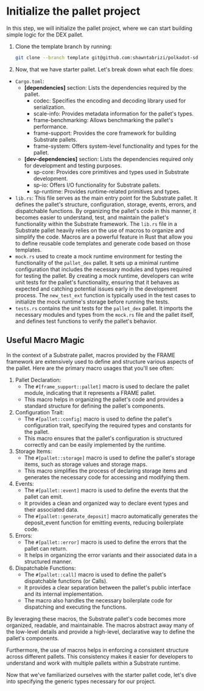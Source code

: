 # Initialize the pallet project

In this step, we will initialize the pallet project, where we can start building simple logic for the DEX pallet.

1. Clone the template branch by running:
    ```sh
    git clone --branch template git@github.com:shawntabrizi/polkadot-sdk-tutorial-dex.git pallet-dex
    ```
2. Now, that we have starter pallet. Let's break down what each file does:
- `Cargo.toml`:
    - **[dependencies]** section: Lists the dependencies required by the pallet.
        - codec: Specifies the encoding and decoding library used for serialization.
        - scale-info: Provides metadata information for the pallet's types.
        - frame-benchmarking: Allows benchmarking the pallet's performance.
        - frame-support: Provides the core framework for building Substrate pallets.
        - frame-system: Offers system-level functionality and types for the pallet.
    - **[dev-dependencies]** section: Lists the dependencies required only for development and testing purposes.
        - sp-core: Provides core primitives and types used in Substrate development.
        - sp-io: Offers I/O functionality for Substrate pallets.
        - sp-runtime: Provides runtime-related primitives and types.
- `lib.rs`: This file serves as the main entry point for the Substrate pallet. It defines the pallet's structure,
  configuration, storage, events, errors, and dispatchable functions. By organizing the pallet's code in this manner, it
  becomes easier to understand, test, and maintain the pallet's functionality within the Substrate framework. The `lib.rs`
  file in a Substrate pallet heavily relies on the use of macros to organize and simplify the code. Macros are a powerful feature in Rust that allow you to define reusable code templates and generate code based on those templates.
- `mock.rs` used to create a mock runtime environment for testing the functionality of the `pallet_dex` pallet. It sets up a minimal runtime configuration that includes the necessary modules and types required for testing the pallet.
  By creating a mock runtime, developers can write unit tests for the pallet's functionality, ensuring that it behaves as expected and catching potential issues early in the development process. The `new_test_ext` function is typically used in the test cases to initialize the mock runtime's storage before running the tests.
- `tests.rs` contains the unit tests for the `pallet_dex` pallet. It imports the necessary modules and types from the `mock.rs` file and the pallet itself, and defines test functions to verify the pallet's behavior.

## Useful Macro Magic
In the context of a Substrate pallet, macros provided by the FRAME framework are extensively used to define and structure various aspects of the pallet. Here are the primary macro usages that you'll see often:
1. Pallet Declaration:
    - The `#[frame_support::pallet]` macro is used to declare the pallet module, indicating that it represents a FRAME pallet.
    - This macro helps in organizing the pallet's code and provides a standard structure for defining the pallet's components.
2. Configuration Trait:
    - The `#[pallet::config]` macro is used to define the pallet's configuration trait, specifying the required types and constants for the pallet.
    - This macro ensures that the pallet's configuration is structured correctly and can be easily implemented by the runtime.
3. Storage Items:
    - The `#[pallet::storage]` macro is used to define the pallet's storage items, such as storage values and storage maps.
    - This macro simplifies the process of declaring storage items and generates the necessary code for accessing and modifying them.
4. Events:
    - The `#[pallet::event]` macro is used to define the events that the pallet can emit.
    - It provides a clean and organized way to declare event types and their associated data.
    - The `#[pallet::generate_deposit]` macro automatically generates the deposit_event function for emitting events, reducing boilerplate code.
5. Errors:
    - The `#[pallet::error]` macro is used to define the errors that the pallet can return.
    - It helps in organizing the error variants and their associated data in a structured manner.
6. Dispatchable Functions:
    - The `#[pallet::call]` macro is used to define the pallet's dispatchable functions (or Calls).
    - It provides a clear separation between the pallet's public interface and its internal implementation.
    - The macro also handles the necessary boilerplate code for dispatching and executing the functions.

By leveraging these macros, the Substrate pallet's code becomes more organized, readable, and maintainable. The macros abstract away many of the low-level details and provide a high-level, declarative way to define the pallet's components.

Furthermore, the use of macros helps in enforcing a consistent structure across different pallets. This consistency makes it easier for developers to understand and work with multiple pallets within a Substrate runtime.

Now that we've familiarized ourselves with the starter pallet code, let's dive into specifying the generic types necessary for our project.